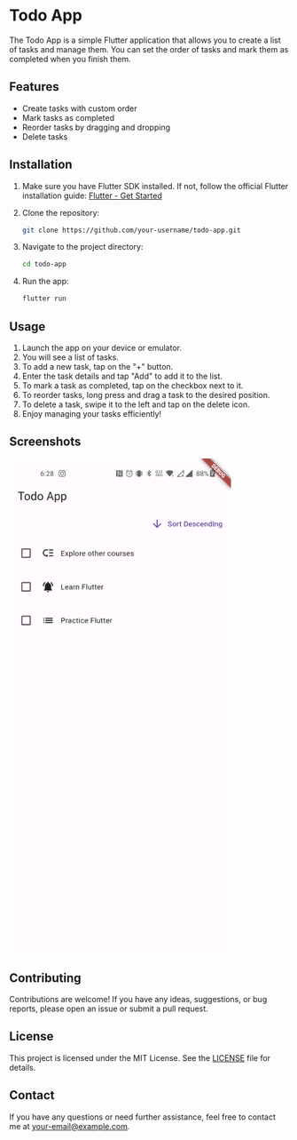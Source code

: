 # Todo App

The Todo App is a simple Flutter application that allows you to create a list of tasks and manage them. You can set the order of tasks and mark them as completed when you finish them.

## Features

* Create tasks with custom order
* Mark tasks as completed
* Reorder tasks by dragging and dropping
* Delete tasks

## Installation

1. Make sure you have Flutter SDK installed. If not, follow the official Flutter installation guide: [Flutter - Get Started](https://flutter.dev/docs/get-started/install)

2. Clone the repository:

   ```bash
   git clone https://github.com/your-username/todo-app.git
   ```

3. Navigate to the project directory:

   ```bash
   cd todo-app
   ```

4. Run the app:

   ```bash
   flutter run
   ```

## Usage

1. Launch the app on your device or emulator.
2. You will see a list of tasks.
3. To add a new task, tap on the "+" button.
4. Enter the task details and tap "Add" to add it to the list.
5. To mark a task as completed, tap on the checkbox next to it.
6. To reorder tasks, long press and drag a task to the desired position.
7. To delete a task, swipe it to the left and tap on the delete icon.
8. Enjoy managing your tasks efficiently!

## Screenshots

<img src="screenshots/static.jpg" alt="Transaction List" width="400">


## Contributing

Contributions are welcome! If you have any ideas, suggestions, or bug reports, please open an issue or submit a pull request.

## License

This project is licensed under the MIT License. See the [LICENSE](LICENSE) file for details.

## Contact

If you have any questions or need further assistance, feel free to contact me at [your-email@example.com](mailto:your-email@example.com).
